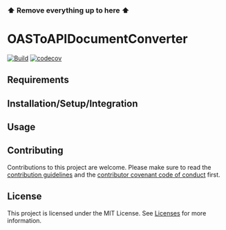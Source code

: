 <!--

This source file is part of the Apodini open source project

SPDX-FileCopyrightText: 2022 Paul Schmiedmayer and the project authors (see CONTRIBUTORS.md) <paul.schmiedmayer@tum.de>

SPDX-License-Identifier: MIT

-->

### ⬆️ Remove everything up to here ⬆️

# OASToAPIDocumentConverter

[![Build](https://github.com/Apodini/OASToAPIDocumentConverter/actions/workflows/build.yml/badge.svg)](https://github.com/Apodini/OASToAPIDocumentConverter/actions/workflows/build.yml)
[![codecov](https://codecov.io/gh/Apodini/OASToAPIDocumentConverter/branch/develop/graph/badge.svg?token=5MMKMPO5NR)](https://codecov.io/gh/Apodini/OASToAPIDocumentConverter)

## Requirements

## Installation/Setup/Integration

## Usage

## Contributing
Contributions to this project are welcome. Please make sure to read the [contribution guidelines](https://github.com/Apodini/.github/blob/main/CONTRIBUTING.md) and the [contributor covenant code of conduct](https://github.com/Apodini/.github/blob/main/CODE_OF_CONDUCT.md) first.

## License
This project is licensed under the MIT License. See [Licenses](https://github.com/Apodini/OASToAPIDocumentConverter/tree/develop/LICENSES) for more information.
